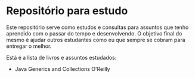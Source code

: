 # Repositório para estudo

Este repositório serve como estudos e consultas para assuntos que tenho aprendido com o passar do tempo e desenvolvendo. O objetivo final do mesmo é ajudar outros estudantes como eu que sempre se cobram para entregar o melhor.

Está é a lista de livros e assuntos estudados:

- Java Generics and Collections O'Reilly
